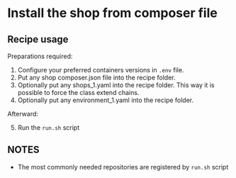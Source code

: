 # Install the shop from composer file

## Recipe usage

Preparations required:

1. Configure your preferred containers versions in ``.env`` file.
2. Put any shop composer.json file into the recipe folder.
3. Optionally put any shops_1.yaml into the recipe folder. This way it is possible to force the class extend chains. 
4. Optionally put any environment_1.yaml into the recipe folder.

Afterward:

5. Run the ``run.sh`` script

## NOTES
- The most commonly needed repositories are registered by ``run.sh`` script